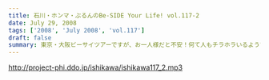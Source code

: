 ```yaml
---
title: 石川・ホンマ・ぶるんのBe-SIDE Your Life! vol.117-2
date: July 29, 2008
tags: ['2008', 'July 2008', 'vol.117']
draft: false
summary: 東京・大阪ビーサイツアーですが、お一人様だと不安！何て人もチラホラいるようですが、そんなアナタにもなかなか楽しんでいただける催事になる予定です。内容については・・・抱きしめる！？NAMAE
---
```


http://project-phi.ddo.jp/ishikawa/ishikawa117_2.mp3

